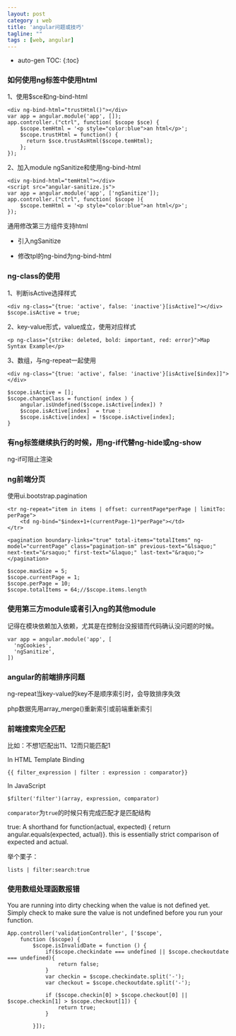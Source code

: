 ```yaml
---
layout: post
category : web
title: 'angular问题或技巧'
tagline: ""
tags : [web, angular]
---
```


* auto-gen TOC:
{:toc}

### 如何使用ng标签中使用html

1、使用$sce和ng-bind-html

	<div ng-bind-html="trustHtml()"></div>
	var app = angular.module('app', []);
	app.controller.("ctrl", function( $scope $sce) {
	    $scope.temHtml = '<p style="color:blue">an html</p>';
	    $scope.trustHtml = function() {
	      return $sce.trustAsHtml($scope.temHtml);
	    };
	});

<!--break-->

2、加入module ngSanitize和使用ng-bind-html

	<div ng-bind-html="temHtml"></div>
	<script src="angular-sanitize.js">
	var app = angular.module('app', ['ngSanitize']);
	app.controller.("ctrl", function( $scope ){
		$scope.temHtml = '<p style="color:blue">an html</p>';
	});
	

通用修改第三方组件支持html

- 引入ngSanitize

- 修改tpl的ng-bind为ng-bind-html

###  ng-class的使用

1、判断isActive选择样式

	<div ng-class="{true: 'active', false: 'inactive'}[isActive]"></div>
	$scope.isActive = true;

2、key-value形式，value成立，使用对应样式		

	<p ng-class="{strike: deleted, bold: important, red: error}">Map Syntax Example</p> 

3、数组，与ng-repeat一起使用
	
	<div ng-class="{true: 'active', false: 'inactive'}[isActive[$index]]"></div>

	$scope.isActive = [];
	$scope.changeClass = function( index ) {
		angular.isUndefined($scope.isActive[index]) ? 
		$scope.isActive[index]  = true :
		$scope.isActive[index] = !$scope.isActive[index];	
	}

### 有ng标签继续执行的时候，用ng-if代替ng-hide或ng-show

ng-if可阻止渲染

### ng前端分页

使用ui.bootstrap.pagination

	<tr ng-repeat="item in items | offset: currentPage*perPage | limitTo: perPage">
		<td ng-bind="$index+1+(currentPage-1)*perPage"></td>
	</tr>

	<pagination boundary-links="true" total-items="totalItems" ng-model="currentPage" class="pagination-sm" previous-text="&lsaquo;" next-text="&rsaquo;" first-text="&laquo;" last-text="&raquo;"></pagination>

	$scope.maxSize = 5;
  	$scope.currentPage = 1;
  	$scope.perPage = 10;
  	$scope.totalItems = 64;//$scope.items.length

### 使用第三方module或者引入ng的其他module

记得在模块依赖加入依赖，尤其是在控制台没报错而代码确认没问题的时候。

	var app = angular.module('app', [
	  'ngCookies',
	  'ngSanitize',
	])

### angular的前端排序问题

ng-repeat当key-value的key不是顺序索引时，会导致排序失效

php数据先用array_merge()重新索引或前端重新索引

### 前端搜索完全匹配

比如：不想1匹配出11、12而只能匹配1

In HTML Template Binding

	{{ filter_expression | filter : expression : comparator}}

In JavaScript

	$filter('filter')(array, expression, comparator)

`comparator`为`true`的时候只有完成匹配才是匹配结构

true: A shorthand for function(actual, expected) { return angular.equals(expected, actual)}. this is essentially strict comparison of expected and actual.

举个栗子：

	lists | filter:search:true

### 使用数组处理函数报错

You are running into dirty checking when the value is not defined yet. Simply check to make sure the value is not undefined before you run your function.

	App.controller('validationController', ['$scope',
	    function ($scope) {
	        $scope.isInvalidDate = function () {
	            if($scope.checkindate === undefined || $scope.checkoutdate === undefined){
	                return false;
	            }
	            var checkin = $scope.checkindate.split('-');
	            var checkout = $scope.checkoutdate.split('-');

	            if ($scope.checkin[0] > $scope.checkout[0] || $scope.checkin[1] > $scope.checkout[1]) {
	                return true;
	            }

	        }]);

